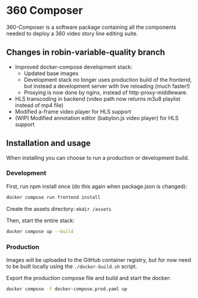 # 360 Composer

360-Composer is a software package containing all the components needed to deploy a 360 video story line editing suite.

## Changes in robin-variable-quality branch

- Improved docker-compose development stack:
  - Updated base images
  - Development stack no longer uses production build of the frontend, but instead a development server with live reloading (much faster!)
  - Proxying is now done by nginx, instead of http-proxy-middleware.
- HLS transcoding in backend (video path now returns m3u8 playlist instead of mp4 file)
- Modified a-frame video player for HLS support
- (WIP) Modified annotation editor (babylon.js video player) for HLS support

## Installation and usage

When installing you can choose to run a production or development build.

### Development

First, run npm install once (do this again when package.json is changed):
```sh
docker compose run frontend install
```

Create the assets directory: `mkdir /assets`

Then, start the entire stack:
```sh
docker compose up --build
```

### Production

Images will be uploaded to the GitHub container registry, but for now need to be built locally using the `./docker-build.sh` script.

Export the production compose file and build and start the docker:

```sh
docker compose -f docker-compose.prod.yaml up
```
